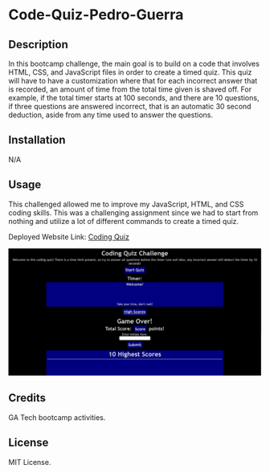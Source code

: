 # Code-Quiz-Pedro-Guerra

## Description

In this bootcamp challenge, the main goal is to build on a code that involves HTML, CSS, and JavaScript files in order to create a timed quiz. This quiz will have to have a customization where that for each incorrect answer that is recorded, an amount of time from the total time given is shaved off. For example, if the total timer starts at 100 seconds, and there are 10 questions, if three questions are answered incorrect, that is an automatic 30 second deduction, aside from any time used to answer the questions.

## Installation

N/A

## Usage

This challenged allowed me to improve my JavaScript, HTML, and CSS coding skills. This was a challenging assignment since we had to start from nothing and utilize a lot of different commands to create a timed quiz.

Deployed Website Link: <a href="https://pguerra98.github.io/Code-Quiz-Pedro-Guerra/">Coding Quiz</a>

![alt text](assets/Screenshotq.png)

## Credits

GA Tech bootcamp activities.

## License

MIT License.